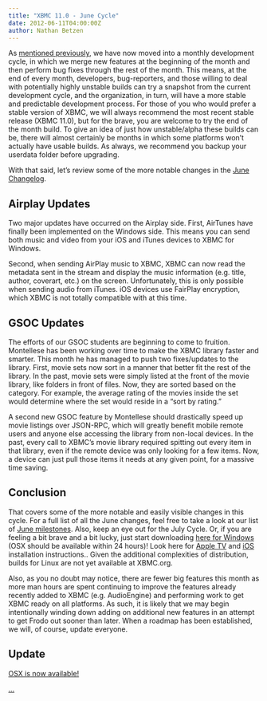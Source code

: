 ```yaml
---
title: "XBMC 11.0 - June Cycle"
date: 2012-06-11T04:00:00Z
author: Nathan Betzen
---
```


As [mentioned previously](https://kodi.wiki/theuni/2012/04/25/update-grab-bag/ "XBMC April Grab Bag"), we have now moved into a monthly development cycle, in which we merge new features at the beginning of the month and then perform bug fixes through the rest of the month. This means, at the end of every month, developers, bug-reporters, and those willing to deal with potentially highly unstable builds can try a snapshot from the current development cycle, and the organization, in turn, will have a more stable and predictable development process. For those of you who would prefer a stable version of XBMC, we will always recommend the most recent stable release (XBMC 11.0), but for the brave, you are welcome to try the end of the month build. To give an idea of just how unstable/alpha these builds can be, there will almost certainly be months in which some platforms won’t actually have usable builds. As always, we recommend you backup your userdata folder before upgrading.

With that said, let’s review some of the more notable changes in the [June Changelog](https://github.com/xbmc/xbmc/issues?milestone=3&state=closed "XBMC June Changelog").

## Airplay Updates

Two major updates have occurred on the Airplay side. First, AirTunes have finally been implemented on the Windows side. This means you can send both music and video from your iOS and iTunes devices to XBMC for Windows.

Second, when sending AirPlay music to XBMC, XBMC can now read the metadata sent in the stream and display the music information (e.g. title, author, coverart, etc.) on the screen. Unfortunately, this is only possible when sending audio from iTunes. iOS devices use FairPlay encryption, which XBMC is not totally compatible with at this time.

## GSOC Updates

The efforts of our GSOC students are beginning to come to fruition. Montellese has been working over time to make the XBMC library faster and smarter. This month he has managed to push two fixes/updates to the library. First, movie sets now sort in a manner that better fit the rest of the library. In the past, movie sets were simply listed at the front of the movie library, like folders in front of files. Now, they are sorted based on the category. For example, the average rating of the movies inside the set would determine where the set would reside in a “sort by rating.”

A second new GSOC feature by Montellese should drastically speed up movie listings over JSON-RPC, which will greatly benefit mobile remote users and anyone else accessing the library from non-local devices. In the past, every call to XBMC’s movie library required spitting out every item in that library, even if the remote device was only looking for a few items. Now, a device can just pull those items it needs at any given point, for a massive time saving.

## Conclusion

That covers some of the more notable and easily visible changes in this cycle. For a full list of all the June changes, feel free to take a look at our list of [June milestones](https://github.com/xbmc/xbmc/issues?milestone=3&state=closed "June Changelog"). Also, keep an eye out for the July Cycle. Or, if you are feeling a bit brave and a bit lucky, just start downloading [here for Windows](http://mirrors.xbmc.org/snapshots/ "XBMC snapshots for Windows and OSX") (OSX should be available within 24 hours)! Look here for [Apple TV](https://kodi.wiki/view/HOW-TO:Install_XBMC_on_Apple_TV_2 "Apple TV instuctions") and [iOS](https://kodi.wiki/view/HOW-TO:Install_XBMC_on_iPad/iPhone/iPod_touch "iOS installation instructions") installation instructions.. Given the additional complexities of distribution, builds for Linux are not yet available at XBMC.org.

Also, as you no doubt may notice, there are fewer big features this month as more man hours are spent continuing to improve the features already recently added to XBMC (e.g. AudioEngine) and performing work to get XBMC ready on all platforms. As such, it is likely that we may begin intentionally winding down adding on additional new features in an attempt to get Frodo out sooner than later. When a roadmap has been established, we will, of course, update everyone.

## Update

[OSX is now available!](http://mirrors.xbmc.org/snapshots/osx/ "XBMC for OSX June Snapshot")

[…](/images/blog/zappy.webp "...")
